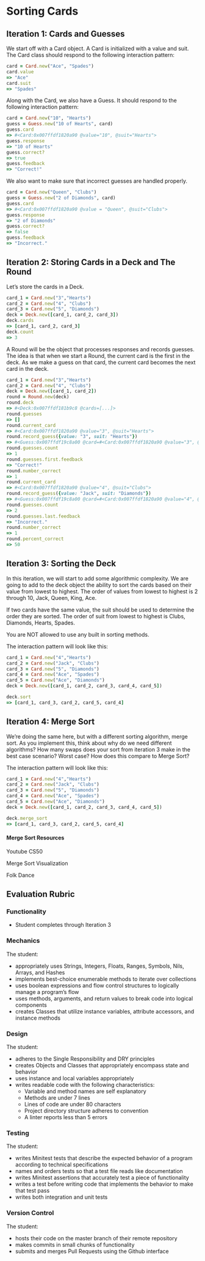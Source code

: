 # Sorting Cards
## Iteration 1: Cards and Guesses
We start off with a Card object. A Card is initialized with a value and suit. The Card class should respond to the following interaction pattern:
```Ruby
card = Card.new("Ace", "Spades")
card.value
=> "Ace"
card.suit
=> "Spades"
```

Along with the Card, we also have a Guess. It should respond to the following interaction pattern:

```Ruby
card = Card.new("10", "Hearts")
guess = Guess.new("10 of Hearts", card)
guess.card
=> #<Card:0x007ffdf1820a90 @value="10", @suit="Hearts">
guess.response
=> "10 of Hearts"
guess.correct?
=> true
guess.feedback
=> "Correct!"
```

We also want to make sure that incorrect guesses are handled properly.

```Ruby
card = Card.new("Queen", "Clubs")
guess = Guess.new("2 of Diamonds", card)
guess.card
=> #<Card:0x007ffdf1820a90 @value = "Queen", @suit="Clubs">
guess.response
=> "2 of Diamonds"
guess.correct?
=> false
guess.feedback
=> "Incorrect."
```

## Iteration 2: Storing Cards in a Deck and The Round

Let’s store the cards in a Deck.

```Ruby
card_1 = Card.new("3","Hearts")
card_2 = Card.new("4", "Clubs")
card_3 = Card.new("5", "Diamonds")
deck = Deck.new([card_1, card_2, card_3])
deck.cards
=> [card_1, card_2, card_3]
deck.count
=> 3
```

A Round will be the object that processes responses and records guesses. The idea is that when we start a Round, the current card is the first in the deck. As we make a guess on that card, the current card becomes the next card in the deck.

```Ruby
card_1 = Card.new("3","Hearts")
card_2 = Card.new("4", "Clubs")
deck = Deck.new([card_1, card_2])
round = Round.new(deck)
round.deck
=> #<Deck:0x007ffdf181b9c8 @cards=[...]>
round.guesses
=> []
round.current_card
=> #<Card:0x007ffdf1820a90 @value="3", @suit="Hearts">
round.record_guess({value: "3", suit: "Hearts"})
=> #<Guess:0x007ffdf19c8a00 @card=#<Card:0x007ffdf1820a90 @value="3", @suit="Hearts">, @response="3 of Hearts">
round.guesses.count
=> 1
round.guesses.first.feedback
=> "Correct!"
round.number_correct
=> 1
round.current_card
=> #<Card:0x007ffdf1820a90 @value="4", @suit="Clubs">
round.record_guess({value: "Jack", suit: "Diamonds"})
=> #<Guess:0x007ffdf19c8a00 @card=#<Card:0x007ffdf1820a90 @value="4", @suit="Clubs">, @response="Jack of Diamonds">
round.guesses.count
=> 2
round.guesses.last.feedback
=> "Incorrect."
round.number_correct
=> 1
round.percent_correct
=> 50
```

## Iteration 3: Sorting the Deck
In this iteration, we will start to add some algorithmic complexity. We are going to add to the deck object the ability to sort the cards based on their value from lowest to highest. The order of values from lowest to highest is 2 through 10, Jack, Queen, King, Ace.

If two cards have the same value, the suit should be used to determine the order they are sorted. The order of suit from lowest to highest is Clubs, Diamonds, Hearts, Spades.

You are NOT allowed to use any built in sorting methods.

The interaction pattern will look like this:

```Ruby
card_1 = Card.new("4","Hearts")
card_2 = Card.new("Jack", "Clubs")
card_3 = Card.new("5", "Diamonds")
card_4 = Card.new("Ace", "Spades")
card_5 = Card.new("Ace", "Diamonds")
deck = Deck.new([card_1, card_2, card_3, card_4, card_5])

deck.sort
=> [card_1, card_3, card_2, card_5, card_4]
```

## Iteration 4: Merge Sort
We’re doing the same here, but with a different sorting algorithm, merge sort. As you implement this, think about why do we need different algorithms? How many swaps does your sort from iteration 3 make in the best case scenario? Worst case? How does this compare to Merge Sort?

The interaction pattern will look like this:

```Ruby
card_1 = Card.new("4","Hearts")
card_2 = Card.new("Jack", "Clubs")
card_3 = Card.new("5", "Diamonds")
card_4 = Card.new("Ace", "Spades")
card_5 = Card.new("Ace", "Diamonds")
deck = Deck.new([card_1, card_2, card_3, card_4, card_5])

deck.merge_sort
=> [card_1, card_3, card_2, card_5, card_4]
```

#### Merge Sort Resources

Youtube CS50

Merge Sort Visualization

Folk Dance

## Evaluation Rubric
### Functionality
- Student completes through Iteration 3
### Mechanics
The student:

- appropriately uses Strings, Integers, Floats, Ranges, Symbols, Nils, Arrays, and Hashes
- implements best-choice enumerable methods to iterate over collections
- uses boolean expressions and flow control structures to logically manage a program’s flow
- uses methods, arguments, and return values to break code into logical components
- creates Classes that utilize instance variables, attribute accessors, and instance methods

### Design
The student:

- adheres to the Single Responsibility and DRY principles
- creates Objects and Classes that appropriately encompass state and behavior
- uses instance and local variables appropriately
- writes readable code with the following characteristics:
	- Variable and method names are self explanatory
	- Methods are under 7 lines
	- Lines of code are under 80 characters
	- Project directory structure adheres to convention
	- A linter reports less than 5 errors

### Testing
The student:

- writes Minitest tests that describe the expected behavior of a program according to technical specifications
- names and orders tests so that a test file reads like documentation
- writes Minitest assertions that accurately test a piece of functionality
- writes a test before writing code that implements the behavior to make that test pass
- writes both integration and unit tests

### Version Control
The student:

- hosts their code on the master branch of their remote repository
- makes commits in small chunks of functionality
- submits and merges Pull Requests using the Github interface

